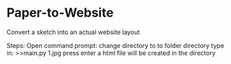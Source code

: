 # Paper-to-Website
Convert a sketch into an actual website layout

Steps:
Open command prompt:
  change directory to to folder directory
  type in: 
      >>main.py 1.jpg
  press enter
a html file will be created in the directory
